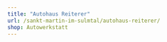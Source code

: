```yaml
---
title: "Autohaus Reiterer"
url: /sankt-martin-im-sulmtal/autohaus-reiterer/
shop: Autowerkstatt
---
```

